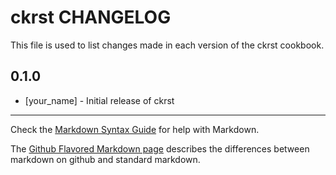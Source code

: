 ckrst CHANGELOG
===============

This file is used to list changes made in each version of the ckrst cookbook.

0.1.0
-----
- [your_name] - Initial release of ckrst

- - -
Check the [Markdown Syntax Guide](http://daringfireball.net/projects/markdown/syntax) for help with Markdown.

The [Github Flavored Markdown page](http://github.github.com/github-flavored-markdown/) describes the differences between markdown on github and standard markdown.
